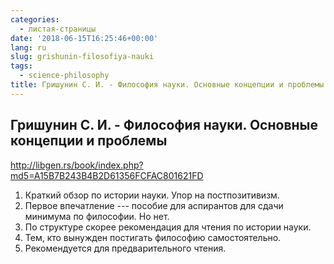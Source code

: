 ```yaml
---
categories:
  - листая-страницы
date: '2018-06-15T16:25:46+00:00'
lang: ru
slug: grishunin-filosofiya-nauki
tags:
  - science-philosophy
title: Гришунин С. И. - Философия науки. Основные концепции и проблемы
---
```



## Гришунин С. И. - Философия науки. Основные концепции и проблемы

<http://libgen.rs/book/index.php?md5=A15B7B243B4B2D61356FCFAC801621FD>

<!--more-->

1. Краткий обзор по истории науки. Упор на постпозитивизм.
2. Первое впечатление --- пособие для аспирантов для сдачи минимума по философии. Но нет.
3. По структуре скорее рекомендация для чтения по истории науки.
4. Тем, кто вынужден постигать философию самостоятельно.
5. Рекомендуется для предварительного чтения.